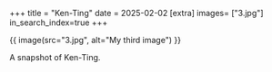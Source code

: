 +++
title = "Ken-Ting"
date = 2025-02-02
[extra]
images= ["3.jpg"]
in_search_index=true
+++


{{ image(src="3.jpg", alt="My third image") }}

A snapshot of Ken-Ting. 

